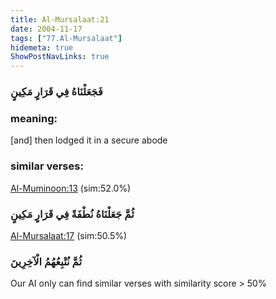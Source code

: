 ```yaml
---
title: Al-Mursalaat:21
date: 2004-11-17
tags: ["77.Al-Mursalaat"]
hidemeta: true 
ShowPostNavLinks: true 
---
```

### فَجَعَلْنَاهُ فِي قَرَارٍ مَكِينٍ
### meaning: 
[and] then lodged it in a secure abode
### similar verses: 

[Al-Muminoon:13](/23/13) (sim:52.0%)

### ثُمَّ جَعَلْنَاهُ نُطْفَةً فِي قَرَارٍ مَكِينٍ

[Al-Mursalaat:17](/77/17) (sim:50.5%)

### ثُمَّ نُتْبِعُهُمُ الْآخِرِينَ

Our AI only can find similar verses with similarity score > 50% 


